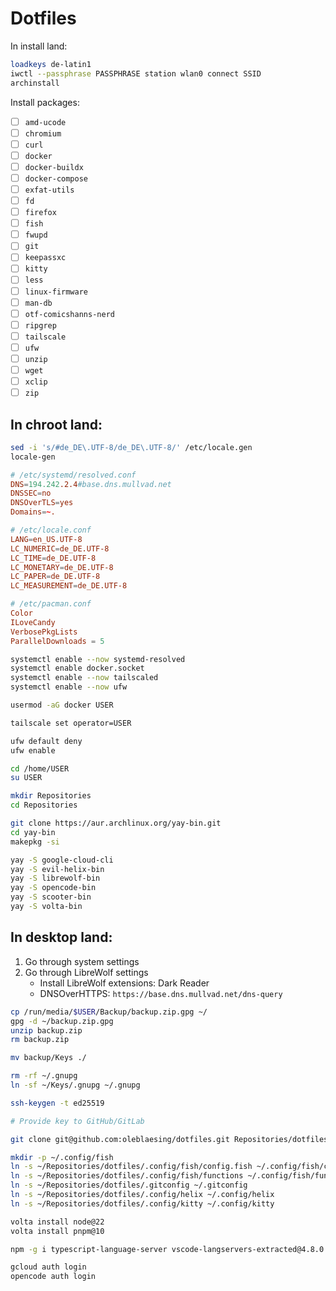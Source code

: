 # Dotfiles

In install land:

```sh
loadkeys de-latin1
iwctl --passphrase PASSPHRASE station wlan0 connect SSID
archinstall
```

Install packages:

- [ ] `amd-ucode`
- [ ] `chromium`
- [ ] `curl`
- [ ] `docker`
- [ ] `docker-buildx`
- [ ] `docker-compose`
- [ ] `exfat-utils`
- [ ] `fd`
- [ ] `firefox`
- [ ] `fish`
- [ ] `fwupd`
- [ ] `git`
- [ ] `keepassxc`
- [ ] `kitty`
- [ ] `less`
- [ ] `linux-firmware`
- [ ] `man-db`
- [ ] `otf-comicshanns-nerd`
- [ ] `ripgrep`
- [ ] `tailscale`
- [ ] `ufw`
- [ ] `unzip`
- [ ] `wget`
- [ ] `xclip`
- [ ] `zip`

## In chroot land:

```sh
sed -i 's/#de_DE\.UTF-8/de_DE\.UTF-8/' /etc/locale.gen
locale-gen
```

```conf
# /etc/systemd/resolved.conf
DNS=194.242.2.4#base.dns.mullvad.net
DNSSEC=no
DNSOverTLS=yes
Domains=~.
```

```conf
# /etc/locale.conf
LANG=en_US.UTF-8
LC_NUMERIC=de_DE.UTF-8
LC_TIME=de_DE.UTF-8
LC_MONETARY=de_DE.UTF-8
LC_PAPER=de_DE.UTF-8
LC_MEASUREMENT=de_DE.UTF-8
```

```conf
# /etc/pacman.conf
Color
ILoveCandy
VerbosePkgLists
ParallelDownloads = 5
```

```sh
systemctl enable --now systemd-resolved
systemctl enable docker.socket
systemctl enable --now tailscaled
systemctl enable --now ufw

usermod -aG docker USER

tailscale set operator=USER

ufw default deny
ufw enable

cd /home/USER
su USER

mkdir Repositories
cd Repositories

git clone https://aur.archlinux.org/yay-bin.git
cd yay-bin
makepkg -si

yay -S google-cloud-cli
yay -S evil-helix-bin
yay -S librewolf-bin
yay -S opencode-bin
yay -S scooter-bin
yay -S volta-bin
```

## In desktop land:

1. Go through system settings
2. Go through LibreWolf settings
   - Install LibreWolf extensions: Dark Reader
   - DNSOverHTTPS: `https://base.dns.mullvad.net/dns-query`

```sh
cp /run/media/$USER/Backup/backup.zip.gpg ~/
gpg -d ~/backup.zip.gpg
unzip backup.zip
rm backup.zip

mv backup/Keys ./

rm -rf ~/.gnupg
ln -sf ~/Keys/.gnupg ~/.gnupg

ssh-keygen -t ed25519

# Provide key to GitHub/GitLab

git clone git@github.com:oleblaesing/dotfiles.git Repositories/dotfiles

mkdir -p ~/.config/fish
ln -s ~/Repositories/dotfiles/.config/fish/config.fish ~/.config/fish/config.fish
ln -s ~/Repositories/dotfiles/.config/fish/functions ~/.config/fish/functions
ln -s ~/Repositories/dotfiles/.gitconfig ~/.gitconfig
ln -s ~/Repositories/dotfiles/.config/helix ~/.config/helix
ln -s ~/Repositories/dotfiles/.config/kitty ~/.config/kitty

volta install node@22
volta install pnpm@10

npm -g i typescript-language-server vscode-langservers-extracted@4.8.0

gcloud auth login
opencode auth login
```
